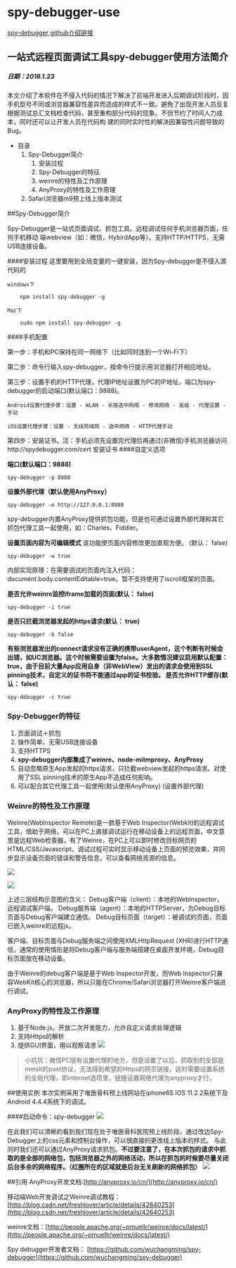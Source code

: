 # spy-debugger-use
[spy-debugger github介绍链接](https://github.com/wuchangming/spy-debugger)

## 一站式远程页面调试工具spy-debugger使用方法简介

##### 日期：2018.1.23

本文介绍了本软件在不侵入代码的情况下解决了前端开发进入后期调试阶段时，因手机型号不同或浏览器兼容性差异而造成的样式不一致。避免了出现开发人员反复根据测试总汇文档检查代码，甚至重构部分代码的现象。不但节约了时间人力成本，同时还可以让开发人员在代码构
建的同时实时性的解决因兼容性问题导致的Bug。

- 目录
    1. Spy-Debugger简介
        1. 安装过程
        2. Spy-Debugger的特征
        2. weinre的特性及工作原理
        4. AnyProxy的特性及工作原理
    2.  Safari浏览器m9预上线上版本测试
        
##Spy-Debugger简介

Spy-Debugger是一站式页面调试、抓包工具。远程调试任何手机浏览器页面，任何手机移动
端webview（如：微信，HybirdApp等）。支持HTTP/HTTPS，无需USB连接设备。

####安装过程
这里要用到全局变量的一键安装，因为Spy-debugger是不侵入源代码的
 
    windows下
    
        npm install spy-debugger -g
        
    Mac下
   
        sudo npm install spy-debugger -g
####手机配置
        
第一步：手机和PC保持在同一网络下（比如同时连到一个Wi-Fi下）

第二步：命令行输入spy-debugger，按命令行提示用浏览器打开相应地址。

第三步：设置手机的HTTP代理，代理IP地址设置为PC的IP地址，端口为spy-debugger的启动端口(默认端口：9888)。

    Android设置代理步骤：设置 - WLAN - 长按选中网络 - 修改网络 - 高级 - 代理设置 - 手动

    iOS设置代理步骤：设置 - 无线局域网 - 选中网络 - HTTP代理手动

第四步：安装证书。注：手机必须先设置完代理后再通过(非微信)手机浏览器访问http://spydebugger.com/cert 安装证书
####自定义选项

**端口(默认端口：9888)**

    spy-debugger -p 8888

**设置外部代理（默认使用AnyProxy）**

    spy-debugger -e http://127.0.0.1:8888
spy-debugger内置AnyProxy提供抓包功能，但是也可通过设置外部代理和其它抓包代理工具一起使用，如：Charles、Fiddler。

**设置页面内容为可编辑模式**
该功能使页面内容修改更加直观方便。 (默认： false)

    spy-debugger -w true

内部实现原理：在需要调试的页面内注入代码：document.body.contentEditable=true。暂不支持使用了iscroll框架的页面。

**是否允许weinre监控iframe加载的页面(默认： false)**

    spy-debugger -i true

**是否只拦截浏览器发起的https请求(默认： true)**

    spy-debugger -b false

**有些浏览器发出的connect请求没有正确的携带userAgent，这个判断有时候会出错，如UC浏览器。这个时候需要设置为false。大多数情况建议启用默认配置：true，由于目前大量App应用自身（非WebView）发出的请求会使用到SSL pinning技术，自定义的证书将不能通过app的证书校验。
是否允许HTTP缓存(默认： false)**

    spy-debugger -c true

    
### Spy-Debugger的特征
1. 页面调试＋抓包
2. 操作简单，无需USB连接设备
3. 支持HTTPS
4.  **spy-debugger内部集成了weinre、node-mitmproxy、AnyProxy**
5. 自动忽略原生App发起的https请求，只拦截webview发起的https请求。对使用了SSL pinning技术的原生App不造成任何影响。
6. 可以配合其它代理工具一起使用(默认使用AnyProxy) (设置外部代理)

### Weinre的特性及工作原理

Weinre(WebInspector Remote)是一款基于Web Inspector(Webkit)的远程调试工具，借助于网络，可以在PC上直接调试运行在移动设备上的远程页面，中文意思是远程Web检查器，有了Weinre，在PC上可以即时修改目标网页的HTML/CSS/Javascript，调试过程可实时显示移动设备上页面的预览效果，并同步显示设备页面的错误和警告信息，可以查看网络资源的信息。

![](img/principle1.jpg)

![](img/principle2.jpg)

上述三层结构示意图的含义：
Debug客户端（client）：本地的WebInspector，远程调试客户端。
Debug服务端（agent）：本地的HTTPServer，为Debug目标页面与Debug客户端建立通信。
Debug目标页面（target）：被调试的页面，页面已嵌入weinre的远程js。

客户端、目标页面与Debug服务端之间使用XMLHttpRequest (XHR)进行HTTP通信，通常的使用情形是将Debug客户端与服务端搭建在桌面开发环境，Debug目标页面放在移动设备。

由于Weinre的debug客户端是基于Web Inspector开发，而Web Inspector只兼容WebKit核心的浏览器，所以只能在Chrome/Safari浏览器打开Weinre客户端进行调试。

### AnyProxy的特性及工作原理
1. 基于Node.js，开放二次开发能力，允许自定义请求处理逻辑
2. 支持Https的解析
3. 提供GUI界面，用以观察请求
![](img/anyproxy.gif)

> 小坑坑：微信PC版有设置代理的地方，但是设置了以后，抓取到的全部是mmslt的post协议，无法得到希望的Https的网页链接，这时需要设置系统的全局代理，即internet选项里，链接设置网络代理为anyproxy才行。

##使用实例
本次实例采用了唯医骨科预上线网站在iphone6S IOS 11.2.2系统下及Android 4.4.4系统下的调试。

####启动命令：spy-debugger
![](img/final.png)

在此我们可以清晰的看到我们现在处于唯医骨科医院预上线阶段，通过改边Spy-Debugger上的css元素和控制台操作，可以很直接的更改线上版本的样式。
与此同时我们还可以通过AnyProxy请求抓包。**不过要注意了，在本次抓包的请求中抓取的是全部的网络包，包括浏览器之外的网络活动，所以在抓包的时候要尽量关闭后台多余的网络程序。（红圈所在的区域就是后台无关刷新的网络抓包）**
![](img/final2.png)



##引用
AnyProxy开发文档:[http://anyproxy.io/cn/](http://anyproxy.io/cn/)

移动端Web开发调试之Weinre调试教程：[http://blog.csdn.net/freshlover/article/details/42640253](http://blog.csdn.net/freshlover/article/details/42640253)

weinre文档：[http://people.apache.org/~pmuellr/weinre/docs/latest/](http://people.apache.org/~pmuellr/weinre/docs/latest/)

Spy debugger开发者文档： [https://github.com/wuchangming/spy-debugger](https://github.com/wuchangming/spy-debugger)
